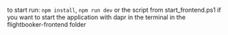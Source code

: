 to start run: `npm install`, `npm run dev` or the script from start_frontend.ps1 if you want to start the application with dapr
in the terminal in the flightbooker-frontend folder
